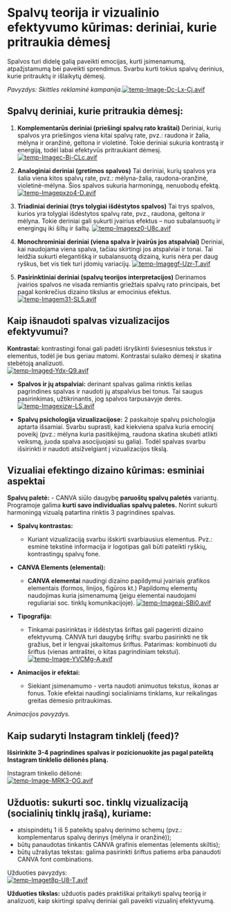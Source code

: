 # **Spalvų teorija ir vizualinio efektyvumo kūrimas: deriniai, kurie pritraukia dėmesį**

Spalvos turi didelę galią paveikti emocijas, kurti įsimenamumą, atpažįstamumą bei paveikti sprendimus. Svarbu kurti tokius spalvų derinius, kurie pritrauktų ir išlaikytų dėmesį.

*Pavyzdys: Skittles reklaminė kampanija.*[![temp-Image-Dc-Lx-Cj.avif](https://i.postimg.cc/nzh4zYGz/temp-Image-Dc-Lx-Cj.avif)](https://postimg.cc/rd70Z4bX)

## Spalvų deriniai, kurie pritraukia dėmesį:

1.  **Komplementarūs deriniai (priešingi spalvų rato kraštai)**
Deriniai, kurių spalvos yra priešingos viena kitai spalvų rate, pvz.: raudona ir žalia, mėlyna ir oranžinė, geltona ir violetinė. Tokie deriniai sukuria kontrastą ir energiją, todėl labai efektyvūs pritraukiant dėmesį.
[![temp-Imagec-Bj-CLc.avif](https://i.postimg.cc/L6Xb7jdm/temp-Imagec-Bj-CLc.avif)](https://postimg.cc/0rTnKM24)

2.  **Analoginiai deriniai (gretimos spalvos)**
Tai deriniai, kurių spalvos yra šalia viena kitos spalvų rate, pvz.: mėlyna-žalia, raudona-oranžinė, violetinė-mėlyna. Šios spalvos sukuria harmoningą, nenuobodų efektą.
[![temp-Imagepxzo4-D.avif](https://i.postimg.cc/MpfrZxK4/temp-Imagepxzo4-D.avif)](https://postimg.cc/pmxBkwjY)

3.  **Triadiniai deriniai (trys tolygiai išdėstytos spalvos)**
Tai trys spalvos, kurios yra tolygiai išdėstytos spalvų rate, pvz., raudona, geltona ir mėlyna. Tokie deriniai gali sukurti įvairius efektus – nuo subalansuotų ir energingų iki šiltų ir šaltų.
[![temp-Imagexz0-U8c.avif](https://i.postimg.cc/TPr7m9bJ/temp-Imagexz0-U8c.avif)](https://postimg.cc/DWwP31BS)
  
4.  **Monochrominiai deriniai (viena spalva ir įvairūs jos atspalviai)**
Deriniai, kai naudojama viena spalva, tačiau skirtingi jos atspalviai ir tonai. Tai leidžia sukurti elegantišką ir subalansuotą dizainą, kuris nėra per daug ryškus, bet vis tiek turi įdomių variacijų.
[![temp-Imagegf-Uzr-T.avif](https://i.postimg.cc/9MbLgQJ4/temp-Imagegf-Uzr-T.avif)](https://postimg.cc/wyt57gKH)

6.  **Pasirinktiniai deriniai (spalvų teorijos interpretacijos)**
Derinamos įvairios spalvos ne visada remiantis griežtais spalvų rato principais, bet pagal konkrečius dizaino tikslus ar emocinius efektus.
[![temp-Imagem31-SL5.avif](https://i.postimg.cc/qBmm8gNS/temp-Imagem31-SL5.avif)](https://postimg.cc/fk9jszjf)

## **Kaip išnaudoti spalvas vizualizacijos efektyvumui?**

   **Kontrastai:**  kontrastingi fonai gali padėti išryškinti šviesesnius tekstus ir elementus, todėl jie bus geriau matomi. Kontrastai sulaiko dėmesį ir skatina stebėtoją analizuoti.
<br />[![temp-Imaged-Ydx-Q9.avif](https://i.postimg.cc/28M2KJFx/temp-Imaged-Ydx-Q9.avif)](https://postimg.cc/cr7RKFzK)

-   **Spalvos ir jų atspalviai:**  derinant spalvas galima rinktis kelias pagrindines spalvas ir naudoti jų atspalvius bei tonus. Tai saugus pasirinkimas, užtikrinantis, jog spalvos tarpusavyje derės.
[![temp-Imagexjzw-LS.avif](https://i.postimg.cc/MT6DB8qz/temp-Imagexjzw-LS.avif)](https://postimg.cc/2qthpM1t)
  
-   **Spalvų psichologija vizualizacijose:** 2 paskaitoje spalvų psichologija aptarta išsamiai. Svarbu suprasti, kad kiekviena spalva kuria emocinį poveikį (pvz.: mėlyna kuria pasitikėjimą, raudona skatina skubėti atlikti veiksmą, juoda spalva asocijuojasi su galia). Todėl spalvas svarbu išsirinkti ir naudoti atsižvelgiant į vizualizacijos tikslą.

## Vizualiai efektingo dizaino kūrimas: esminiai aspektai

   **Spalvų paletė:**
    -   CANVA siūlo daugybę  **paruoštų spalvų paletės**  variantų. Programoje galima **kurti savo individualias spalvų paletes.** Norint sukurti harmoningą vizualą patartina rinktis 3 pagrindines spalvas.

-   **Spalvų kontrastas:**
    -   Kuriant vizualizaciją svarbu išskirti svarbiausius elementus. Pvz.: esminė tekstinė informacija ir logotipas gali būti pateikti ryškių, kontrastingų spalvų fone.

-   **CANVA Elements (elementai):**
    -   **CANVA elementai** naudingi dizaino papildymui įvairiais grafikos elementais (formos, linijos, figūros kt.) Papildomų elementų naudojimas kuria įsimenamumą (jeigu elementai naudojami reguliariai soc. tinklų komunikacijoje).
[![temp-Imageai-SBi0.avif](https://i.postimg.cc/Wztw96dK/temp-Imageai-SBi0.avif)](https://postimg.cc/0KRSjSdd)

-   **Tipografija:**
    -   Tinkamai pasirinktas ir išdėstytas šriftas gali pagerinti dizaino efektyvumą. CANVA turi daugybę šriftų: svarbu pasirinkti ne tik gražius, bet ir lengvai įskaitomus šriftus. Patarimas: kombinuoti du šriftus (vienas antraštei, o kitas pagrindiniam tekstui).
[![temp-Image-YVCMg-A.avif](https://i.postimg.cc/VsHRJTTc/temp-Image-YVCMg-A.avif)](https://postimg.cc/jCPN98t8)

-   **Animacijos ir efektai:**
    -   Siekiant įsimenamumo - verta naudoti animuotus tekstus, ikonas ar fonus. Tokie efektai naudingi socialiniams tinklams, kur reikalingas greitas dėmesio pritraukimas.

*Animacijos pavyzdys.*

## Kaip sudaryti Instagram tinklelį (feed)?

**Išsirinkite 3-4 pagrindines spalvas ir pozicionuokite jas pagal pateiktą Instagram tinklelio dėlionės planą.**

Instagram tinkelio dėlionė:
<br />[![temp-Image-MRK3-OG.avif](https://i.postimg.cc/nhWdDxYH/temp-Image-MRK3-OG.avif)](https://postimg.cc/VJj9x3VT)

## **Užduotis: sukurti soc. tinklų vizualizaciją** (socialinių tinklų įrašą), kuriame:
 - atsispindėtų 1 iš 5 pateiktų spalvų derinimo schemų (pvz.: komplementarus spalvų derinys (mėlyna ir oranžinė));
 - būtų panaudotas tinkantis CANVA grafinis elementas (elements skiltis);
 - būtų užrašytas tekstas: galima pasirinkti šriftus patiems arba panaudoti CANVA font combinations.

Užduoties pavyzdys:
<br />[![temp-Imaget8p-U8-T.avif](https://i.postimg.cc/VLWXjVZ6/temp-Imaget8p-U8-T.avif)](https://postimg.cc/w73tz0p8)

**Užduoties tikslas:** užduotis padės praktiškai pritaikyti spalvų teoriją ir analizuoti, kaip skirtingi spalvų deriniai gali paveikti vizualinį efektyvumą.
<!--stackedit_data:
eyJoaXN0b3J5IjpbLTE5MzU0Njk3NjhdfQ==
-->
